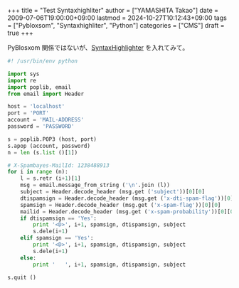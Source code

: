 +++
title = "Test Syntaxhighliter"
author = ["YAMASHITA Takao"]
date = 2009-07-06T19:00:00+09:00
lastmod = 2024-10-27T10:12:43+09:00
tags = ["Pybloxsom", "Syntaxhighliter", "Python"]
categories = ["CMS"]
draft = true
+++

PyBlosxom
関係ではないが、[SyntaxHighlighter](http://alexgorbatchev.com/wiki/SyntaxHighlighter)
を入れてみて。

```python
#! /usr/bin/env python

import sys
import re
import poplib, email
from email import Header

host = 'localhost'
port = 'PORT'
account = 'MAIL-ADDRESS'
password = 'PASSWORD'

s = poplib.POP3 (host, port)
s.apop (account, password)
n = len (s.list ()[1])

# X-Spambayes-MailId: 1238488913
for i in range (n):
    l = s.retr (i+1)[1]
    msg = email.message_from_string ('\n'.join (l))
    subject = Header.decode_header (msg.get ('subject'))[0][0]
    dtispamsign = Header.decode_header (msg.get ('x-dti-spam-flag'))[0][0]
    spamsign = Header.decode_header (msg.get ('x-spam-flag'))[0][0]
    mailid = Header.decode_header (msg.get ('x-spam-probability'))[0][0]
    if dtispamsign == 'Yes':
        print '<D>', i+1, spamsign, dtispamsign, subject
        s.dele(i+1)
    elif spamsign == 'Yes':
        print '<D>', i+1, spamsign, dtispamsign, subject
        s.dele(i+1)
    else:
        print '   ', i+1, spamsign, dtispamsign, subject

s.quit ()
```
